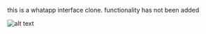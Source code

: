 this is a whatapp interface clone. functionality has not been added


![alt text](http://url/to/1.png)
